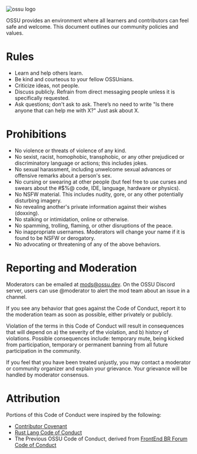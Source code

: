 ![ossu logo](http://i.imgur.com/kYYCXtC.png)

OSSU provides an environment where all learners and contributors can feel safe and welcome. This document outlines our community policies and values.
# Rules
* Learn and help others learn.
* Be kind and courteous to your fellow OSSUnians.
* Criticize ideas, not people.
* Discuss publicly. Refrain from direct messaging people unless it is specifically requested.
* Ask questions; don't ask to ask. There’s no need to write "Is there anyone that can help me with X?" Just ask about X.
# Prohibitions
* No violence or threats of violence of any kind.
* No sexist, racist, homophobic, transphobic, or any other prejudiced or discriminatory language or actions; this includes jokes.
* No sexual harassment, including unwelcome sexual advances or offensive remarks about a person's sex.
* No cursing or swearing at other people (but feel free to use curses and swears about the #$%@ code, IDE, language, hardware or physics).
* No NSFW material. This includes nudity, gore, or any other potentially disturbing imagery.
* No revealing another's private information against their wishes (doxxing).
* No stalking or intimidation, online or otherwise.
* No spamming, trolling, flaming, or other disruptions of the peace.
* No inappropriate usernames. Moderators will change your name if it is found to be NSFW or derogatory.
* No advocating or threatening of any of the above behaviors.
# Reporting and Moderation
Moderators can be emailed at mods@ossu.dev. On the OSSU Discord server, users can use @moderator to alert the mod team about an issue in a channel.

If you see any behavior that goes against the Code of Conduct, report it to the moderation team as soon as possible, either privately or publicly.

Violation of the terms in this Code of Conduct will result in consequences that will depend on a) the severity of the violation, and b) history of violations. Possible consequences include: temporary mute, being kicked from participation, temporary or permanent banning from all future participation in the community.

If you feel that you have been treated unjustly, you may contact a moderator or community organizer and explain your grievance. Your grievance will be handled by moderator consensus.

# Attribution
Portions of this Code of Conduct were inspired by the following:
* [Contributor Covenant](https://www.contributor-covenant.org/version/2/0/code_of_conduct/)
* [Rust Lang Code of Conduct](https://www.contributor-covenant.org/version/2/0/code_of_conduct/)
* The Previous OSSU Code of Conduct, derived from [FrontEnd BR Forum Code of Conduct](https://www.contributor-covenant.org/version/2/0/code_of_conduct/)
